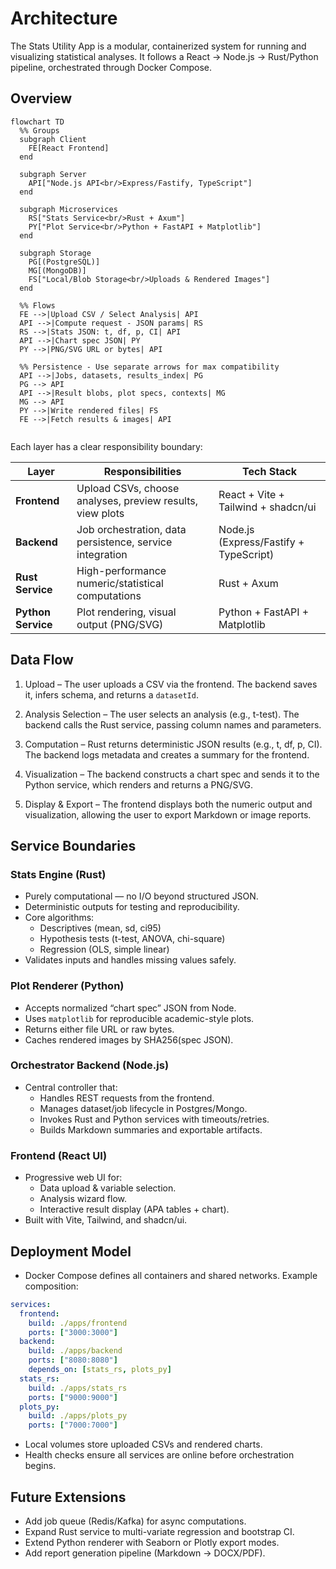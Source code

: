 # Architecture

The Stats Utility App is a modular, containerized system for running and visualizing statistical analyses.
It follows a React → Node.js → Rust/Python pipeline, orchestrated through Docker Compose.

## Overview

```mermaid
flowchart TD
  %% Groups
  subgraph Client
    FE[React Frontend]
  end

  subgraph Server
    API["Node.js API<br/>Express/Fastify, TypeScript"]
  end

  subgraph Microservices
    RS["Stats Service<br/>Rust + Axum"]
    PY["Plot Service<br/>Python + FastAPI + Matplotlib"]
  end

  subgraph Storage
    PG[(PostgreSQL)]
    MG[(MongoDB)]
    FS["Local/Blob Storage<br/>Uploads & Rendered Images"]
  end

  %% Flows
  FE -->|Upload CSV / Select Analysis| API
  API -->|Compute request - JSON params| RS
  RS -->|Stats JSON: t, df, p, CI| API
  API -->|Chart spec JSON| PY
  PY -->|PNG/SVG URL or bytes| API

  %% Persistence - Use separate arrows for max compatibility
  API -->|Jobs, datasets, results_index| PG
  PG --> API
  API -->|Result blobs, plot specs, contexts| MG
  MG --> API
  PY -->|Write rendered files| FS
  FE -->|Fetch results & images| API


```

Each layer has a clear responsibility boundary:

| Layer              | Responsibilities                                          | Tech Stack                             |
| ------------------ | --------------------------------------------------------- | -------------------------------------- |
| **Frontend**       | Upload CSVs, choose analyses, preview results, view plots | React + Vite + Tailwind + shadcn/ui    |
| **Backend**        | Job orchestration, data persistence, service integration  | Node.js (Express/Fastify + TypeScript) |
| **Rust Service**   | High-performance numeric/statistical computations         | Rust + Axum                            |
| **Python Service** | Plot rendering, visual output (PNG/SVG)                   | Python + FastAPI + Matplotlib          |

## Data Flow

1. Upload – The user uploads a CSV via the frontend.
   The backend saves it, infers schema, and returns a `datasetId`.

2. Analysis Selection – The user selects an analysis (e.g., t-test).
   The backend calls the Rust service, passing column names and parameters.

3. Computation – Rust returns deterministic JSON results (e.g., t, df, p, CI).
   The backend logs metadata and creates a summary for the frontend.

4. Visualization – The backend constructs a chart spec and sends it to the Python service,
   which renders and returns a PNG/SVG.

5. Display & Export – The frontend displays both the numeric output and visualization,
   allowing the user to export Markdown or image reports.

## Service Boundaries

### Stats Engine (Rust)

- Purely computational — no I/O beyond structured JSON.
- Deterministic outputs for testing and reproducibility.
- Core algorithms:
  - Descriptives (mean, sd, ci95)
  - Hypothesis tests (t-test, ANOVA, chi-square)
  - Regression (OLS, simple linear)
- Validates inputs and handles missing values safely.

### Plot Renderer (Python)

- Accepts normalized “chart spec” JSON from Node.
- Uses `matplotlib` for reproducible academic-style plots.
- Returns either file URL or raw bytes.
- Caches rendered images by SHA256(spec JSON).

### Orchestrator Backend (Node.js)

- Central controller that:
  - Handles REST requests from the frontend.
  - Manages dataset/job lifecycle in Postgres/Mongo.
  - Invokes Rust and Python services with timeouts/retries.
  - Builds Markdown summaries and exportable artifacts.

### Frontend (React UI)

- Progressive web UI for:
  - Data upload & variable selection.
  - Analysis wizard flow.
  - Interactive result display (APA tables + chart).
- Built with Vite, Tailwind, and shadcn/ui.

## Deployment Model

- Docker Compose defines all containers and shared networks.
  Example composition:

```yaml
services:
  frontend:
    build: ./apps/frontend
    ports: ["3000:3000"]
  backend:
    build: ./apps/backend
    ports: ["8080:8080"]
    depends_on: [stats_rs, plots_py]
  stats_rs:
    build: ./apps/stats_rs
    ports: ["9000:9000"]
  plots_py:
    build: ./apps/plots_py
    ports: ["7000:7000"]
```

- Local volumes store uploaded CSVs and rendered charts.
- Health checks ensure all services are online before orchestration begins.

## Future Extensions

- Add job queue (Redis/Kafka) for async computations.
- Expand Rust service to multi-variate regression and bootstrap CI.
- Extend Python renderer with Seaborn or Plotly export modes.
- Add report generation pipeline (Markdown → DOCX/PDF).
